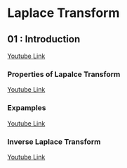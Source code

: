 # Laplace Transform

## 01 : Introduction
[Youtube Link](https://youtu.be/RGQL9oDVZF8?si=4vG_unILMjUJbPHD)
### Properties of Lapalce Transform
[Youtube Link](https://youtu.be/RGQL9oDVZF8?si=4vG_unILMjUJbPHD)
### Expamples
[Youtube Link](https://youtu.be/RGQL9oDVZF8?si=4vG_unILMjUJbPHD)
### Inverse Laplace Transform
[Youtube Link](https://youtu.be/RGQL9oDVZF8?si=4vG_unILMjUJbPHD)






 
